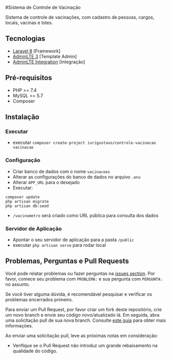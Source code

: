 #Sistema de Controle de Vacinação

Sistema de controle de vacinações, com cadastro de pessoas, cargos, locais, vacinas e lotes.

## Tecnologias
- [Laravel 8](https://laravel.com/) [Framework]
- [AdminLTE 3](https://adminlte.io/) [Template Admin]
- [AdminLTE Integration](https://github.com/jeroennoten/Laravel-AdminLTE) [Integração]

## Pré-requisitos

- PHP >= 7.4
- MySQL >= 5.7
- Composer

## Instalação


### Executar

- executar `composer create-project iurigustavo/controle-vacinacao vacinacao`

### Configuração
- Criar banco de dados com o nome `vacinacoes`
- Alterar as configurações do banco de dados no arquivo `.env`
- Alterar `APP_URL` para o desejado
- Executar:
```
composer update
php artisan migrate
php artisan db:seed
```
- `/vacinometro` será criado como URL pública para consulta dos dados

### Servidor de Aplicação
- Apontar o seu servidor de aplicação para a pasta `/public`
- executar `php artisan serve` para rodar local

## Problemas, Perguntas e Pull Requests
Você pode relatar problemas ou fazer perguntas na [issues section](https://github.com/iurigustavo/controle-vacinacao/issues). Por favor, comece seu problema com `PROBLEMA:` e sua pergunta com `PERGUNTA:` no assunto.

Se você tiver alguma dúvida, é recomendável pesquisar e verificar os problemas encerrados primeiro.

Para enviar um Pull Request, por favor criar um fork deste repositório, crie um novo branch e envie seu código novo/atualizado lá. Em seguida, abra uma solicitação pull de sua nova branch. Consulte [este guia](https://help.github.com/articles/about-pull-requests/) para obter mais informações. 

Ao enviar uma solicitação pull, leve as próximas notas em consideração:
- Verifique se o Pull Request não introduz um grande rebaixamento na qualidade do código.
